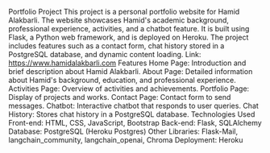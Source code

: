 Portfolio Project
This project is a personal portfolio website for Hamid Alakbarli. The website showcases Hamid's academic background, professional experience, activities, and a chatbot feature. It is built using Flask, a Python web framework, and is deployed on Heroku. The project includes features such as a contact form, chat history stored in a PostgreSQL database, and dynamic content loading.
Link: https://www.hamidalakbarli.com
Features
Home Page: Introduction and brief description about Hamid Alakbarli.
About Page: Detailed information about Hamid's background, education, and professional experience.
Activities Page: Overview of activities and achievements.
Portfolio Page: Display of projects and works.
Contact Page: Contact form to send messages.
Chatbot: Interactive chatbot that responds to user queries.
Chat History: Stores chat history in a PostgreSQL database.
Technologies Used
Front-end: HTML, CSS, JavaScript, Bootstrap
Back-end: Flask, SQLAlchemy
Database: PostgreSQL (Heroku Postgres)
Other Libraries: Flask-Mail, langchain_community, langchain_openai, Chroma
Deployment: Heroku
